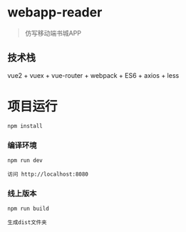 # webapp-reader

> 仿写移动端书城APP

## 技术栈

vue2 + vuex + vue-router + webpack + ES6 + axios + less



# 项目运行

```
npm install

```

### 编译环境
```
npm run dev

访问 http://localhost:8080
```


### 线上版本
```
npm run build

生成dist文件夹
```

